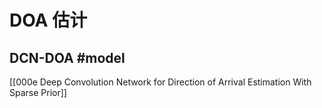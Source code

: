 # DOA 估计

## DCN-DOA #model

[[000e Deep Convolution Network for Direction of Arrival Estimation With Sparse Prior]]

